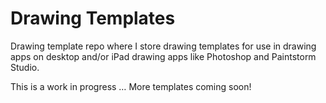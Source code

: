 # Drawing Templates

Drawing template repo where I store drawing templates for use in drawing apps on desktop and/or iPad drawing apps like Photoshop and Paintstorm Studio.

This is a work in progress … More templates coming soon!

